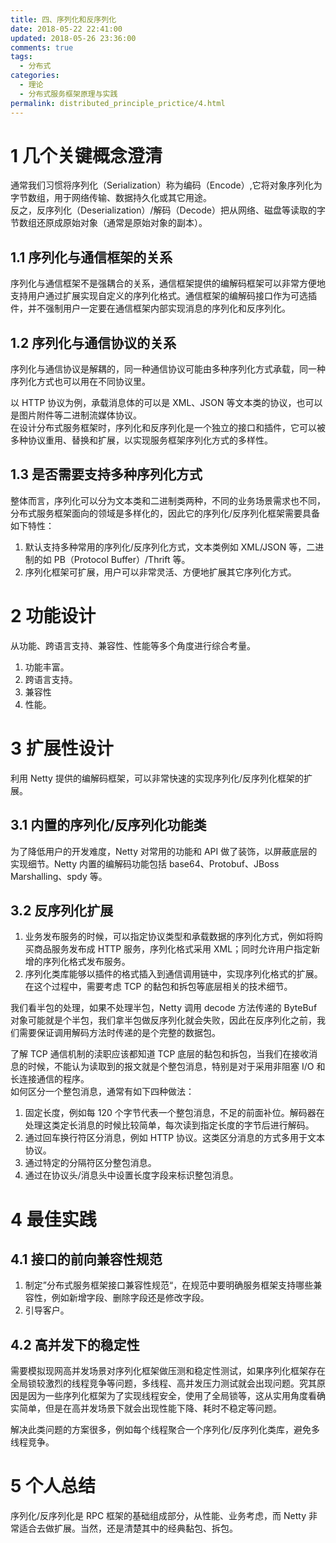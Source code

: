 ```yaml
---
title: 四、序列化和反序列化
date: 2018-05-22 22:41:00
updated: 2018-05-26 23:36:00
comments: true
tags:
  - 分布式
categories: 
  - 理论
  - 分布式服务框架原理与实践
permalink: distributed_principle_prictice/4.html    
---
```


# 1 几个关键概念澄清

通常我们习惯将序列化（Serialization）称为编码（Encode）,它将对象序列化为字节数组，用于网络传输、数据持久化或其它用途。  
反之，反序列化（Deserialization）/解码（Decode）把从网络、磁盘等读取的字节数组还原成原始对象（通常是原始对象的副本）。

## 1.1 序列化与通信框架的关系

序列化与通信框架不是强耦合的关系，通信框架提供的编解码框架可以非常方便地支持用户通过扩展实现自定义的序列化格式。通信框架的编解码接口作为可选插件，并不强制用户一定要在通信框架内部实现消息的序列化和反序列化。

## 1.2 序列化与通信协议的关系

序列化与通信协议是解耦的，同一种通信协议可能由多种序列化方式承载，同一种序列化方式也可以用在不同协议里。  
  
以 HTTP 协议为例，承载消息体的可以是 XML、JSON 等文本类的协议，也可以是图片附件等二进制流媒体协议。  
在设计分布式服务框架时，序列化和反序列化是一个独立的接口和插件，它可以被多种协议重用、替换和扩展，以实现服务框架序列化方式的多样性。

## 1.3 是否需要支持多种序列化方式

整体而言，序列化可以分为文本类和二进制类两种，不同的业务场景需求也不同，分布式服务框架面向的领域是多样化的，因此它的序列化/反序列化框架需要具备如下特性：  
1. 默认支持多种常用的序列化/反序列化方式，文本类例如 XML/JSON 等，二进制的如 PB（Protocol Buffer）/Thrift 等。
2. 序列化框架可扩展，用户可以非常灵活、方便地扩展其它序列化方式。

# 2 功能设计

从功能、跨语言支持、兼容性、性能等多个角度进行综合考量。  
1. 功能丰富。
2. 跨语言支持。
3. 兼容性
4. 性能。

# 3 扩展性设计

利用 Netty 提供的编解码框架，可以非常快速的实现序列化/反序列化框架的扩展。

## 3.1 内置的序列化/反序列化功能类

为了降低用户的开发难度，Netty 对常用的功能和 API 做了装饰，以屏蔽底层的实现细节。Netty 内置的编解码功能包括 base64、Protobuf、JBoss Marshalling、spdy 等。

## 3.2 反序列化扩展

1. 业务发布服务的时候，可以指定协议类型和承载数据的序列化方式，例如将购买商品服务发布成 HTTP 服务，序列化格式采用 XML；同时允许用户指定新增的序列化格式发布服务。
2. 序列化类库能够以插件的格式插入到通信调用链中，实现序列化格式的扩展。在这个过程中，需要考虑 TCP 的黏包和拆包等底层相关的技术细节。
  
我们看半包的处理，如果不处理半包，Netty 调用 decode 方法传递的 ByteBuf 对象可能就是个半包，我们拿半包做反序列化就会失败，因此在反序列化之前，我们需要保证调用解码方法时传递的是个完整的数据包。  
  
了解 TCP 通信机制的渎职应该都知道 TCP 底层的黏包和拆包，当我们在接收消息的时候，不能认为读取到的报文就是个整包消息，特别是对于采用非阻塞 I/O 和长连接通信的程序。  
如何区分一个整包消息，通常有如下四种做法：  
1. 固定长度，例如每 120 个字节代表一个整包消息，不足的前面补位。解码器在处理这类定长消息的时候比较简单，每次读到指定长度的字节后进行解码。
2. 通过回车换行符区分消息，例如 HTTP 协议。这类区分消息的方式多用于文本协议。
3. 通过特定的分隔符区分整包消息。
4. 通过在协议头/消息头中设置长度字段来标识整包消息。

# 4 最佳实践

## 4.1 接口的前向兼容性规范

1. 制定”分布式服务框架接口兼容性规范“，在规范中要明确服务框架支持哪些兼容性，例如新增字段、删除字段还是修改字段。
2. 引导客户。

## 4.2 高并发下的稳定性

需要模拟现网高并发场景对序列化框架做压测和稳定性测试，如果序列化框架存在全局锁较激烈的线程竞争等问题，多线程、高并发压力测试就会出现问题。究其原因是因为一些序列化框架为了实现线程安全，使用了全局锁等，这从实用角度看确实简单，但是在高并发场景下就会出现性能下降、耗时不稳定等问题。  
  
解决此类问题的方案很多，例如每个线程聚合一个序列化/反序列化类库，避免多线程竞争。

# 5 个人总结

序列化/反序列化是 RPC 框架的基础组成部分，从性能、业务考虑，而 Netty 非常适合去做扩展。当然，还是清楚其中的经典黏包、拆包。
